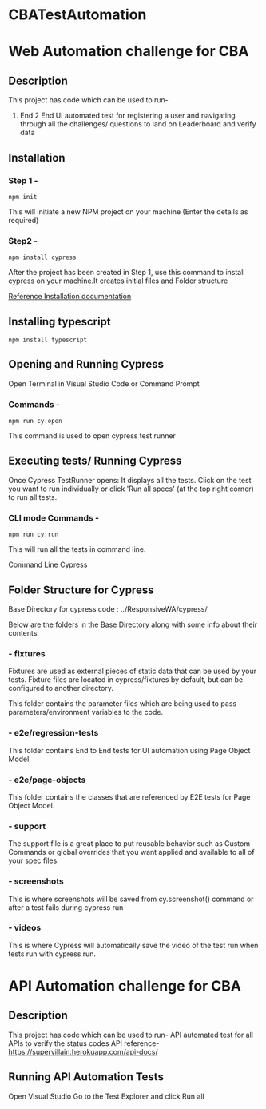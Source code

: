 # CBATestAutomation
# Web Automation challenge for CBA

## Description

This project has code which can be used to run- 
1. End 2 End UI automated test for registering a user and navigating through all the challenges/ questions to land on Leaderboard and verify data

## Installation

### Step 1 - 
`npm init`

This will initiate a new NPM project on  your machine (Enter the details as required)

### Step2 - 
`npm install cypress`

After the project has been created in Step 1, use this command to install cypress on  your machine.It creates initial files and Folder structure 

[Reference Installation documentation](https://docs.cypress.io/guides/getting-started/installing-cypress#npm-install)

## Installing typescript
`npm install typescript`

## Opening and Running Cypress

Open Terminal in Visual Studio Code or Command Prompt

### Commands - 
`npm run cy:open`

This command is used to open cypress test runner

## Executing tests/ Running Cypress

Once Cypress TestRunner opens: It displays all the tests. 
Click on the test you want to run individually or click 'Run all specs' (at the top right corner) to run all tests.  

### CLI mode Commands - 
`npm run cy:run`

This will run all the tests in command line.

[Command Line Cypress](https://docs.cypress.io/guides/guides/command-line.html#Installation)

## Folder Structure for Cypress

Base Directory for cypress code : ../ResponsiveWA/cypress/

Below are the folders in the Base Directory along with some info about their contents:

### - fixtures
Fixtures are used as external pieces of static data that can be used by your tests. 
Fixture files are located in cypress/fixtures by default, but can be configured to another directory.

This folder contains the parameter files which are being used to pass parameters/environment variables to the code.

### - e2e/regression-tests
This folder contains End to End tests for UI automation using Page Object Model. 

### - e2e/page-objects
This folder contains the classes that are referenced by E2E tests for Page Object Model.

### - support
The support file is a great place to put reusable behavior such as Custom Commands or global overrides that you want applied and available to all of your spec files.

### - screenshots
This is where screenshots will be saved from cy.screenshot() command or after a test fails during cypress run

### - videos
This is where Cypress will automatically save the video of the test run when tests run with cypress run.

# API Automation challenge for CBA

## Description

This project has code which can be used to run- 
API automated test for all APIs to verify the status codes
API reference- https://supervillain.herokuapp.com/api-docs/

## Running API Automation Tests

Open Visual Studio
Go to the Test Explorer and click Run all 



